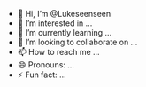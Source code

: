 - 👋 Hi, I’m @Lukeseenseen
- 👀 I’m interested in ...
- 🌱 I’m currently learning ...
- 💞️ I’m looking to collaborate on ...
- 📫 How to reach me ...
- 😄 Pronouns: ...
- ⚡ Fun fact: ...

<!---
Lukeseenseen/Lukeseenseen is a ✨ special ✨ repository because its `README.md` (this file) appears on your GitHub profile.
You can click the Preview link to take a look at your changes.
--->
